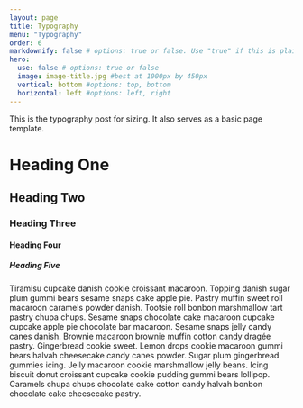 ```yaml
---
layout: page
title: Typography
menu: "Typography"
order: 6
markdownify: false # options: true or false. Use "true" if this is plain text markdown content.
hero:
  use: false # options: true or false
  image: image-title.jpg #best at 1000px by 450px
  vertical: bottom #options: top, bottom
  horizontal: left #options: left, right
---
```


This is the typography post for sizing. It also serves as a basic page template.

# Heading One

## Heading Two

### Heading Three

#### Heading Four

##### Heading Five

Tiramisu cupcake danish cookie croissant macaroon. Topping danish sugar plum gummi bears sesame snaps cake apple pie. Pastry muffin sweet roll macaroon caramels powder danish. Tootsie roll bonbon marshmallow tart pastry chupa chups. Sesame snaps chocolate cake macaroon cupcake cupcake apple pie chocolate bar macaroon. Sesame snaps jelly candy canes danish. Brownie macaroon brownie muffin cotton candy dragée pastry. Gingerbread cookie sweet. Lemon drops cookie macaroon gummi bears halvah cheesecake candy canes powder. Sugar plum gingerbread gummies icing. Jelly macaroon cookie marshmallow jelly beans. Icing biscuit donut croissant cupcake cookie pudding gummi bears lollipop. Caramels chupa chups chocolate cake cotton candy halvah bonbon chocolate cake cheesecake pastry.

